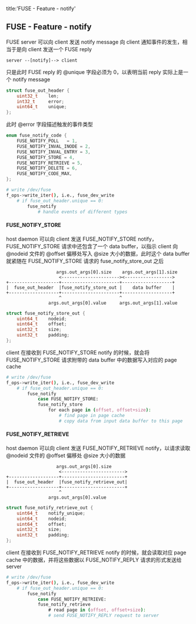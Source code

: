 title:'FUSE - Feature - notify'
## FUSE - Feature - notify


FUSE server 可以向 client 发送 notify message 向 client 通知事件的发生，相当于是向 client 发送一个 FUSE reply

```
server --[notify]--> client 
```

只是此时 FUSE reply 的 @unique 字段必须为 0，以表明当前 reply 实际上是一个 notify message

```c
struct fuse_out_header {
	uint32_t	len;
	int32_t		error;
	uint64_t	unique;
};
```

此时 @error 字段描述触发的事件类型

```c
enum fuse_notify_code {
	FUSE_NOTIFY_POLL   = 1,
	FUSE_NOTIFY_INVAL_INODE = 2,
	FUSE_NOTIFY_INVAL_ENTRY = 3,
	FUSE_NOTIFY_STORE = 4,
	FUSE_NOTIFY_RETRIEVE = 5,
	FUSE_NOTIFY_DELETE = 6,
	FUSE_NOTIFY_CODE_MAX,
};
```

```sh
# write /dev/fuse
f_ops->write_iter(), i.e., fuse_dev_write
    # if fuse_out_header.unique == 0:
        fuse_notify
            # handle events of different types
```









#### FUSE_NOTIFY_STORE

host daemon 可以向 client 发送 FUSE_NOTIFY_STORE notify，FUSE_NOTIFY_STORE 请求中还包含了一个 data buffer，以指示 client 向 @nodeid 文件的 @offset 偏移处写入 @size 大小的数据，此时这个 data buffer 就紧随在 FUSE_NOTIFY_STORE 请求的 fuse_notify_store_out 之后

```
                   args.out_args[0].size    args.out_args[1].size
                    <----------------------><------------------>
+-------------------+----------------------+-------------------+
|  fuse_out_header  |fuse_notify_store_out |    data buffer    |
+-------------------+----------------------+-------------------+
                    ^                      ^                   
                args.out_args[0].value     args.out_args[1].value

```

```c
struct fuse_notify_store_out {
	uint64_t	nodeid;
	uint64_t	offset;
	uint32_t	size;
	uint32_t	padding;
};
```


client 在接收到 FUSE_NOTIFY_STORE notify 的时候，就会将 FUSE_NOTIFY_STORE 请求附带的 data buffer 中的数据写入对应的 page cache

```sh
# write /dev/fuse
f_ops->write_iter(), i.e., fuse_dev_write
    # if fuse_out_header.unique == 0:
        fuse_notify
            case FUSE_NOTIFY_STORE:
            fuse_notify_store
                for each page in (offset, offset+size):
                    # find page in page cache
                    # copy data from input data buffer to this page
```



#### FUSE_NOTIFY_RETRIEVE

host daemon 可以向 client 发送 FUSE_NOTIFY_RETRIEVE notify，以请求读取 @nodeid 文件的 @offset 偏移处 @size 大小的数据

```
                   args.out_args[0].size
                    <------------------------>
+-------------------+------------------------+
|  fuse_out_header  |fuse_notify_retrieve_out|
+-------------------+------------------------+
                    ^                  
                args.out_args[0].value

```

```c
struct fuse_notify_retrieve_out {
	uint64_t	notify_unique;
	uint64_t	nodeid;
	uint64_t	offset;
	uint32_t	size;
	uint32_t	padding;
};
```

client 在接收到 FUSE_NOTIFY_RETRIEVE notify 的时候，就会读取对应 page cache 中的数据，并将这些数据以 FUSE_NOTIFY_REPLY 请求的形式发送给 server

```sh
# write /dev/fuse
f_ops->write_iter(), i.e., fuse_dev_write
    # if fuse_out_header.unique == 0:
        fuse_notify
            case FUSE_NOTIFY_RETRIEVE:
            fuse_notify_retrieve
                # read page in (offset, offset+size):
                # send FUSE_NOTIFY_REPLY request to server
```
